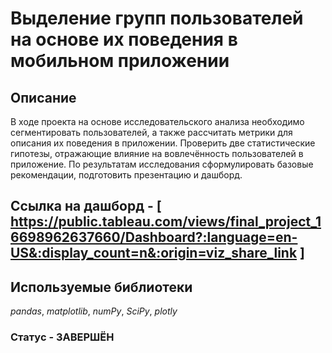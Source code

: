 # Выделение групп пользователей на основе их поведения в мобильном приложении

## Описание 

В ходе проекта на основе исследовательского анализа необходимо сегментировать пользователей, а также рассчитать метрики для описания их поведения в приложении.  Проверить две статистические гипотезы, отражающие влияние на вовлечённость пользователей в приложение. По результатам исследования сформулировать базовые рекомендации, подготовить презентацию и дашборд.
 
## Ссылка на дашборд - [ https://public.tableau.com/views/final_project_16698962637660/Dashboard?:language=en-US&:display_count=n&:origin=viz_share_link ]

## Используемые библиотеки
*pandas*, *matplotlib*, *numPy*, *SciPy*, *plotly*

### Статус - ЗАВЕРШЁН

